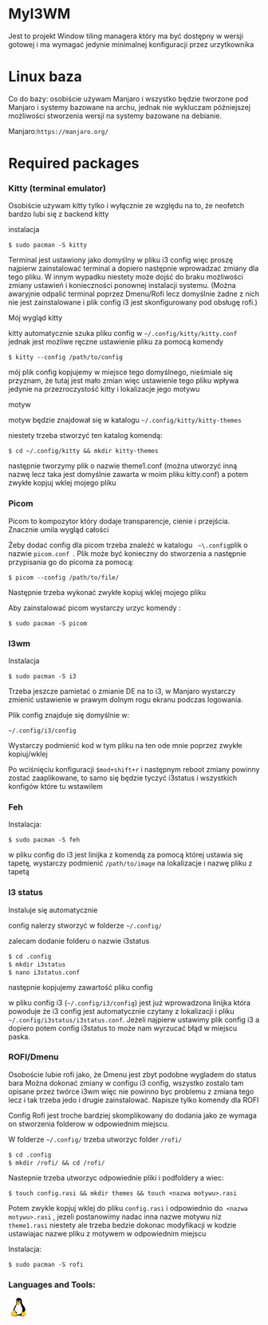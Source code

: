 # MyI3WM

Jest to projekt Window tiling managera który ma być dostępny w wersji gotowej i ma wymagać jedynie minimalnej konfiguracji przez urzytkownika


# Linux baza
Co do bazy: osobiście używam Manjaro i wszystko będzie tworzone pod Manjaro i systemy bazowane na archu, jednak nie wykluczam późniejszej możliwości stworzenia wersji na systemy bazowane na debianie.

Manjaro:` https://manjaro.org/ `



# Required packages
### Kitty (terminal emulator)
Osobiście używam kitty tylko i wyłącznie ze względu na to, że neofetch bardzo lubi się z backend kitty

instalacja
```
$ sudo pacman -S kitty
```
Terminal jest ustawiony jako domyślny w pliku i3 config więc proszę najpierw zainstalować terminal a dopiero następnie wprowadzać zmiany dla tego pliku.
W innym wypadku niestety może dojść do braku możliwości zmiany ustawień i konieczności ponownej instalacji systemu. (Można awaryjnie odpalić terminal poprzez Dmenu/Rofi lecz domyślnie żadne z nich nie jest zainstalowane i plik config i3 jest skonfigurowany pod obsługę rofi.)

Mój wygląd kitty

kitty automatycznie szuka pliku config w `~/.config/kitty/kitty.conf`
jednak jest możliwe ręczne ustawienie pliku za pomocą komendy 
```
$ kitty --config /path/to/config
```
mój plik config kopjujemy w miejsce tego domyślnego, nieśmiale się przyznam, że tutaj jest mało zmian więc ustawienie tego pliku wpływa jedynie na przezroczystość kitty i lokalizacje jego motywu 

motyw 

motyw będzie znajdował się w katalogu ` ~/.config/kitty/kitty-themes `

niestety trzeba stworzyć ten katalog komendą:
```
$ cd ~/.config/kitty && mkdir kitty-themes
```
następnie tworzymy plik o nazwie theme1.conf (można utworzyć inną nazwę lecz taka jest domyślnie zawarta w moim pliku kitty.conf) a potem zwykłe kopjuj wklej mojego pliku
### Picom

Picom to kompozytor który dodaje transparencje, cienie i przejścia. Znacznie umila wygląd całości

Żeby dodać config dla picom trzeba znaleźć w katalogu ` ~\.config`plik o nazwie `picom.conf `. Plik może być konieczny do stworzenia a następnie przypisania go do picoma za pomocą:
```
$ picom --config /path/to/file/
```
Następnie trzeba wykonać zwykłe kopiuj wklej mojego pliku

Aby zainstalować picom wystarczy urzyc komendy :
```
$ sudo pacman -S picom
```
### I3wm 
Instalacja
```
$ sudo pacman -S i3
```
Trzeba jeszcze pamietać o zmianie DE na to i3, w Manjaro wystarczy zmienić ustawienie w prawym dolnym rogu ekranu podczas logowania.

Plik config znajduje się domyślnie w:
```
~/.config/i3/config
```
Wystarczy podmienić kod w tym pliku na ten ode mnie poprzez zwykłe kopiuj/wklej

Po wciśnięciu konfiguracji `$mod+shift+r` i następnym reboot zmiany powinny zostać zaaplikowane, to samo się będzie tyczyć i3status i wszystkich konfigów które tu wstawilem
### Feh 
Instalacja:
```
$ sudo pacman -S feh
```
w pliku config do i3 jest linijka z komendą za pomocą której ustawia się tapetę, wystarczy podmienić `/path/to/image` na lokalizacje i nazwę pliku z tapetą

### I3 status
Instaluje się automatycznie

config nalerzy stworzyć w folderze `~/.config/`

zalecam dodanie folderu o nazwie i3status 
```
$ cd .config
$ mkdir i3status
$ nano i3status.conf
```
następnie kopjujemy zawartość pliku config 

w pliku config i3 (`~/.config/i3/config`) jest już wprowadzona linijka która powoduje że i3 config jest automatycznie czytany z lokalizacji i pliku `~/.config/i3status/i3status.conf`. Jeżeli najpierw ustawimy plik config i3 a dopiero potem config i3status to może nam wyrzucać błąd w miejscu paska.

### ROFI/Dmenu
Osoboście lubie rofi jako, że Dmenu jest zbyt podobne wygladem do status bara
Można dokonać zmiany w configu i3 config, wszystko zostalo tam opisane przez twórce i3wm więc nie powinno byc problemu z zmiana tego lecz i tak trzeba jedo i drugie zainstalować. Napisze tylko komendy dla ROFI

Config Rofi jest troche bardziej skomplikowany do dodania jako ze wymaga on stworzenia folderow w odpowiednim miejscu. 

W folderze `~/.config/` trzeba utworzyc folder `/rofi/`
```
$ cd .config
$ mkdir /rofi/ && cd /rofi/
```
Nastepnie trzeba utworzyc odpowiednie pliki i podfoldery a wiec:
```
$ touch config.rasi && mkdir themes && touch <nazwa motywu>.rasi
```
Potem zwykle kopjuj wklej do pliku `config.rasi` i odpowiednio do` <nazwa motywu>.rasi` , jezeli postanowimy nadac inna nazwe motywu niz `theme1.rasi` niestety ale trzeba bedzie dokonac modyfikacji w kodzie ustawiajac nazwe pliku z motywem w odpowiednim miejscu 

Instalacja:
  
```
$ sudo pacman -S rofi
```
  
<h3 align="left">Languages and Tools:</h3>
<p align="left"> <a href="https://www.linux.org/" target="_blank"> <img src="https://raw.githubusercontent.com/devicons/devicon/master/icons/linux/linux-original.svg" alt="linux" width="40" height="40"/> </a> </p>
